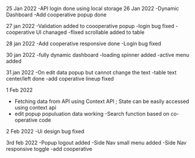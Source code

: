 25 Jan 2022
  -API login done using local storage
26 Jan 2022
  -Dynamic Dashboard 
  -Add cooperative popup done

27 jan 2022
  -Validation added to coooperative popup
  -login bug fixed
  -cooperative UI chanaged
  -flixed scrollable added to table

28 jan 2022
 -Add cooperative responsive done
 -Login bug fixed

30 jan 2022
 -fully dynamic dashboard 
 -loading spinner added 
 -active menu added

 31 jan 2022
 -On edit data popup but cannot change the text
 -table text center/left done
 -add coperative lineup fixed

 1 Feb 2022
 - Fetching data from API using Context API ; State can be easily accessed using context api
 - edit popup populuation data working
 -Search function based on co-operative code

2 Feb 2022
-Ui design bug fixed

 3rd feb 2022
-Popup logout added
-Side Nav small menu added 
-Side Nav responsive toggle
-add cooperative